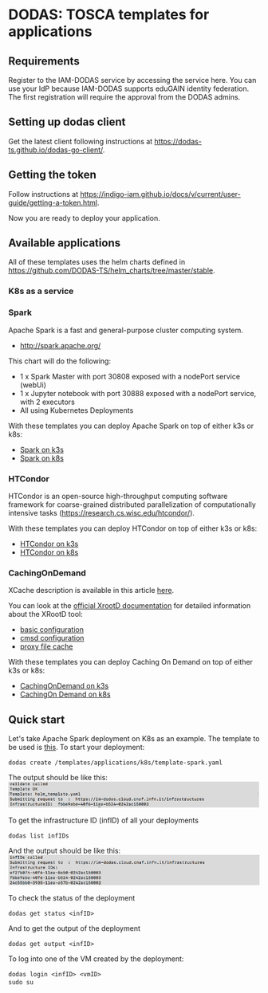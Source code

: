 # DODAS: TOSCA templates for applications

## Requirements
Register to the IAM-DODAS service by accessing the service here. You can use your IdP because IAM-DODAS supports eduGAIN identity federation.
The first registration will require the approval from the DODAS admins.

## Setting up dodas client

Get the latest client following instructions at https://dodas-ts.github.io/dodas-go-client/.



## Getting the token

Follow instructions at https://indigo-iam.github.io/docs/v/current/user-guide/getting-a-token.html.

Now you are ready to deploy your application.

## Available applications
All of these templates uses the helm charts defined in https://github.com/DODAS-TS/helm_charts/tree/master/stable.

### K8s as a service

### Spark
Apache Spark is a fast and general-purpose cluster computing system.

* http://spark.apache.org/

This chart will do the following:

* 1 x Spark Master with port 30808 exposed with a nodePort service (webUi)
* 1 x Jupyter notebook with port 30888 exposed with a nodePort service, with 2 executors
* All using Kubernetes Deployments

With these templates you can deploy Apache Spark on top of either k3s or k8s:
- [Spark on k3s](templates/applications/k3s/template-spark.yml)
- [Spark on k8s](templates/applications/k8s/template-spark.yml)


### HTCondor
HTCondor is an open-source high-throughput computing software framework for coarse-grained distributed parallelization of computationally intensive tasks (https://research.cs.wisc.edu/htcondor/).

With these templates you can deploy HTCondor on top of either k3s or k8s:
- [HTCondor on k3s](templates/applications/k3s/template-htcondor.yml)
- [HTCondor on k8s](templates/applications/k8s/template-htcondor.yml)

### CachingOnDemand

XCache description is available in this article [here](https://iopscience.iop.org/article/10.1088/1742-6596/513/4/042044/pdf).

You can look at the [official XrootD documentation](http://xrootd.org/docs.html) for detailed information about the XRootD tool:

- [basic configuration](http://xrootd.org/doc/dev47/xrd_config.htm)
- [cmsd configuration](http://xrootd.org/doc/dev45/cms_config.htm)
- [proxy file cache](http://xrootd.org/doc/dev47/pss_config.htm)

With these templates you can deploy Caching On Demand on top of either k3s or k8s:
- [CachingOnDemand on k3s](templates/applications/k3s/template-cachingondemand.yml)
- [CachingOn Demand on k8s](templates/applications/k8s/template-cachingondemand.yml)





## Quick start
Let's take Apache Spark deployment on K8s as an example. The template to be used is [this](/templates/applications/k8s/template-spark.yml). 
To start your deployment:

```
dodas create /templates/applications/k8s/template-spark.yaml
```

The output should be like this:
![Alt text](/images/1.png)

To get the infrastructure ID (infID) of all your deployments
```
dodas list infIDs
```
And the output should be like this:
![Alt text](/images/2.png)

To check the status of the deployment
```
dodas get status <infID>
```

And to get the output of the deployment
```
dodas get output <infID>
```

To log into one of the VM created by the deployment:
```
dodas login <infID> <vmID>
sudo su
```
